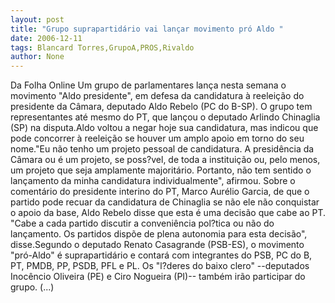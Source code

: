 ```yaml
---
layout: post
title: "Grupo suprapartidário vai lançar movimento pró Aldo "
date: 2006-12-11
tags: Blancard Torres,GrupoA,PROS,Rivaldo
author: None
---
```


Da Folha Online
Um grupo de parlamentares lança nesta semana o movimento \"Aldo presidente\", em defesa da candidatura à reeleição do presidente da Câmara, deputado Aldo Rebelo (PC do B-SP). O grupo tem representantes até mesmo do PT, que lançou o deputado Arlindo Chinaglia (SP) na disputa.Aldo voltou a negar hoje sua candidatura, mas indicou que pode concorrer à reeleição se houver um amplo apoio em torno do seu nome.\"Eu não tenho um projeto pessoal de candidatura. A presidência da Câmara ou é um projeto, se poss?vel, de toda a instituição ou, pelo menos, um projeto que seja amplamente majoritário. Portanto, não tem sentido o lançamento da minha candidatura individualmente\", afirmou. Sobre o comentário do presidente interino do PT, Marco Aurélio Garcia, de que o partido pode recuar da candidatura de Chinaglia se não ele não conquistar o apoio da base, Aldo Rebelo disse que esta é uma decisão que cabe ao PT. \"Cabe a cada partido discutir a conveniência pol?tica ou não do lançamento. Os partidos dispõe de plena autonomia para esta decisão\", disse.Segundo o deputado Renato Casagrande (PSB-ES), o movimento \"pró-Aldo\" é suprapartidário e contará com integrantes do PSB, PC do B, PT, PMDB, PP, PSDB, PFL e PL. Os \"l?deres do baixo clero\" --deputados Inocêncio Oliveira (PE) e Ciro Nogueira (PI)-- também irão participar do grupo. (...) 